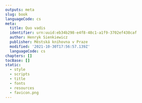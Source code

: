 ```yaml
---
outputs: meta
slug: book
languageCode: cs
meta:
  title: Quo vadis
  identifier: urn:uuid:eb34b298-e4f8-48c1-a1f9-3702ef438caf
  author: Henryk Sienkiewicz
  publisher: Městská knihovna v Praze
  modified: '2021-10-30T17:56:57.139Z'
  languageCode: cs
chapters: []
tocBase: []
static:
  - style
  - scripts
  - title
  - fonts
  - resources
  - favicon.png
---
```

